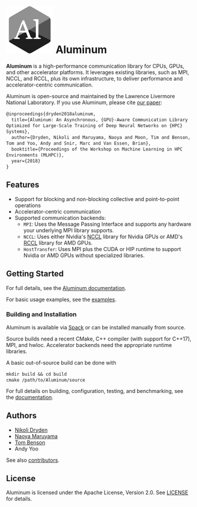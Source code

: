 ![Al](al.svg) Aluminum
======================

**Aluminum** is a high-performance communication library for CPUs, GPUs, and other accelerator platforms.
It leverages existing libraries, such as MPI, NCCL, and RCCL, plus its own infrastructure, to deliver performance and accelerator-centric communication.

Aluminum is open-source and maintained by the Lawrence Livermore National Laboratory.
If you use Aluminum, please cite [our paper](https://ieeexplore.ieee.org/document/8638639):
```
@inproceedings{dryden2018aluminum,
  title={Aluminum: An Asynchronous, {GPU}-Aware Communication Library Optimized for Large-Scale Training of Deep Neural Networks on {HPC} Systems},
  author={Dryden, Nikoli and Maruyama, Naoya and Moon, Tim and Benson, Tom and Yoo, Andy and Snir, Marc and Van Essen, Brian},
  booktitle={Proceedings of the Workshop on Machine Learning in HPC Environments (MLHPC)},
  year={2018}
}
```

## Features

* Support for blocking and non-blocking collective and point-to-point operations
* Accelerator-centric communication
* Supported communication backends:
  * `MPI`: Uses the Message Passing Interface and supports any hardware your underlying MPI library supports.
  * `NCCL`: Uses either Nvidia's [NCCL](https://developer.nvidia.com/nccl) library for Nvidia GPUs or AMD's [RCCL](https://github.com/ROCmSoftwarePlatform/rccl) library for AMD GPUs.
  * `HostTransfer`: Uses MPI plus the CUDA or HIP runtime to support Nvidia or AMD GPUs without specialized libraries.

## Getting Started

For full details, see the [Aluminum documentation](https://aluminum.readthedocs.io/).

For basic usage examples, see the [examples](examples).

### Building and Installation

Aluminum is available via [Spack](https://spack.io/) or can be installed manually from source.

Source builds need a recent CMake, C++ compiler (with support for C++17), MPI, and hwloc.
Accelerator backends need the appropriate runtime libraries.

A basic out-of-source build can be done with
```
mkdir build && cd build
cmake /path/to/Aluminum/source
```

For full details on building, configuration, testing, and benchmarking, see the [documentation](https://aluminum.readthedocs.io/en/latest/build.html).

## Authors

* [Nikoli Dryden](https://github.com/ndryden)
* [Naoya Maruyama](https://github.com/naoyam)
* [Tom Benson](https://github.com/benson31)
* Andy Yoo

See also [contributors](https://github.com/ndryden/Aluminum/graphs/contributors).

## License

Aluminum is licensed under the Apache License, Version 2.0. See [LICENSE](LICENSE) for details.
